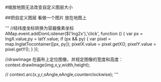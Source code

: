 #缩放地图无法改变自定义图层大小

##把自定义图层 看做一个图片 放在地图上

'''
//经纬度坐标转换为容器像素坐标
    AMap.event.addDomListener($('lng2x'),'click', function () {
        var px = lngX.value,py = latY.value;
        if (px && py) {
            var pixel = map.lnglatTocontainer([px, py]);
            pixelX.value = pixel.getX();
            pixelY.value = pixel.getY();
        }
    });

//drawImage 在画布上定位图像，并规定图像的宽度和高度：
    context.drawImage(img,x,y,width,height);

//
context.arc(x,y,r,sAngle,eAngle,counterclockwise);
'''